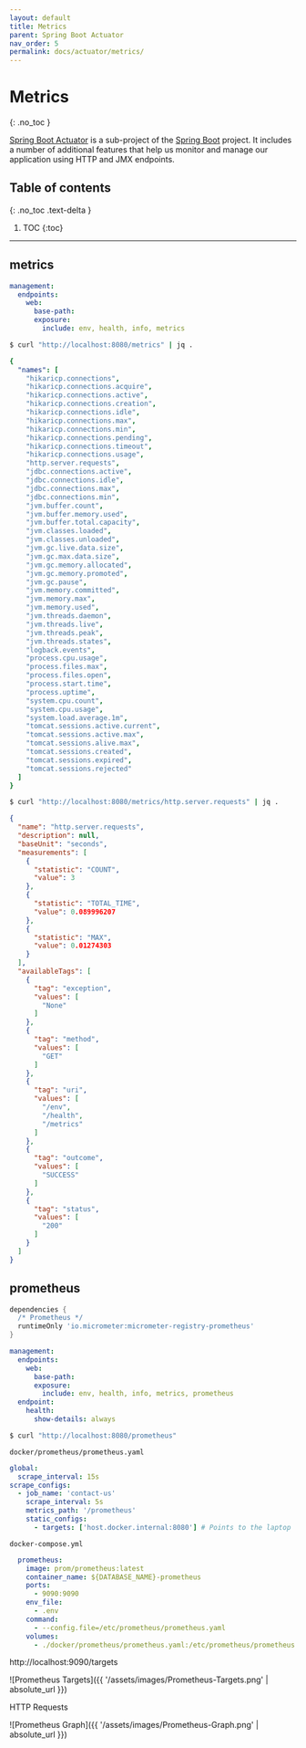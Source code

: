 ```yaml
---
layout: default
title: Metrics
parent: Spring Boot Actuator
nav_order: 5
permalink: docs/actuator/metrics/
---
```


# Metrics
{: .no_toc }

[Spring Boot Actuator](https://docs.spring.io/spring-boot/docs/current/reference/html/production-ready-features.html) is a sub-project of the [Spring Boot](https://spring.io/projects/spring-boot) project.  It includes a number of additional features that help us monitor and manage our application using HTTP and JMX endpoints.

## Table of contents
{: .no_toc .text-delta }

1. TOC
{:toc}

---

## metrics

```yaml
management:
  endpoints:
    web:
      base-path:
      exposure:
        include: env, health, info, metrics
```


```bash
$ curl "http://localhost:8080/metrics" | jq .
```


```yaml
{
  "names": [
    "hikaricp.connections",
    "hikaricp.connections.acquire",
    "hikaricp.connections.active",
    "hikaricp.connections.creation",
    "hikaricp.connections.idle",
    "hikaricp.connections.max",
    "hikaricp.connections.min",
    "hikaricp.connections.pending",
    "hikaricp.connections.timeout",
    "hikaricp.connections.usage",
    "http.server.requests",
    "jdbc.connections.active",
    "jdbc.connections.idle",
    "jdbc.connections.max",
    "jdbc.connections.min",
    "jvm.buffer.count",
    "jvm.buffer.memory.used",
    "jvm.buffer.total.capacity",
    "jvm.classes.loaded",
    "jvm.classes.unloaded",
    "jvm.gc.live.data.size",
    "jvm.gc.max.data.size",
    "jvm.gc.memory.allocated",
    "jvm.gc.memory.promoted",
    "jvm.gc.pause",
    "jvm.memory.committed",
    "jvm.memory.max",
    "jvm.memory.used",
    "jvm.threads.daemon",
    "jvm.threads.live",
    "jvm.threads.peak",
    "jvm.threads.states",
    "logback.events",
    "process.cpu.usage",
    "process.files.max",
    "process.files.open",
    "process.start.time",
    "process.uptime",
    "system.cpu.count",
    "system.cpu.usage",
    "system.load.average.1m",
    "tomcat.sessions.active.current",
    "tomcat.sessions.active.max",
    "tomcat.sessions.alive.max",
    "tomcat.sessions.created",
    "tomcat.sessions.expired",
    "tomcat.sessions.rejected"
  ]
}
```

```bash
$ curl "http://localhost:8080/metrics/http.server.requests" | jq .
```

```json
{
  "name": "http.server.requests",
  "description": null,
  "baseUnit": "seconds",
  "measurements": [
    {
      "statistic": "COUNT",
      "value": 3
    },
    {
      "statistic": "TOTAL_TIME",
      "value": 0.089996207
    },
    {
      "statistic": "MAX",
      "value": 0.01274303
    }
  ],
  "availableTags": [
    {
      "tag": "exception",
      "values": [
        "None"
      ]
    },
    {
      "tag": "method",
      "values": [
        "GET"
      ]
    },
    {
      "tag": "uri",
      "values": [
        "/env",
        "/health",
        "/metrics"
      ]
    },
    {
      "tag": "outcome",
      "values": [
        "SUCCESS"
      ]
    },
    {
      "tag": "status",
      "values": [
        "200"
      ]
    }
  ]
}
```

## prometheus

```groovy
dependencies {
  /* Prometheus */
  runtimeOnly 'io.micrometer:micrometer-registry-prometheus'
}
```

```yaml
management:
  endpoints:
    web:
      base-path:
      exposure:
        include: env, health, info, metrics, prometheus
  endpoint:
    health:
      show-details: always
```

```bash
$ curl "http://localhost:8080/prometheus"
```

`docker/prometheus/prometheus.yaml`
```yaml
global:
  scrape_interval: 15s
scrape_configs:
  - job_name: 'contact-us'
    scrape_interval: 5s
    metrics_path: '/prometheus'
    static_configs:
      - targets: ['host.docker.internal:8080'] # Points to the laptop
```

`docker-compose.yml`
```yaml
  prometheus:
    image: prom/prometheus:latest
    container_name: ${DATABASE_NAME}-prometheus
    ports:
      - 9090:9090
    env_file:
      - .env
    command:
      - --config.file=/etc/prometheus/prometheus.yaml
    volumes:
      - ./docker/prometheus/prometheus.yaml:/etc/prometheus/prometheus.yaml:ro
```


http://localhost:9090/targets

![Prometheus Targets]({{ '/assets/images/Prometheus-Targets.png' | absolute_url }})

HTTP Requests

![Prometheus Graph]({{ '/assets/images/Prometheus-Graph.png' | absolute_url }})


